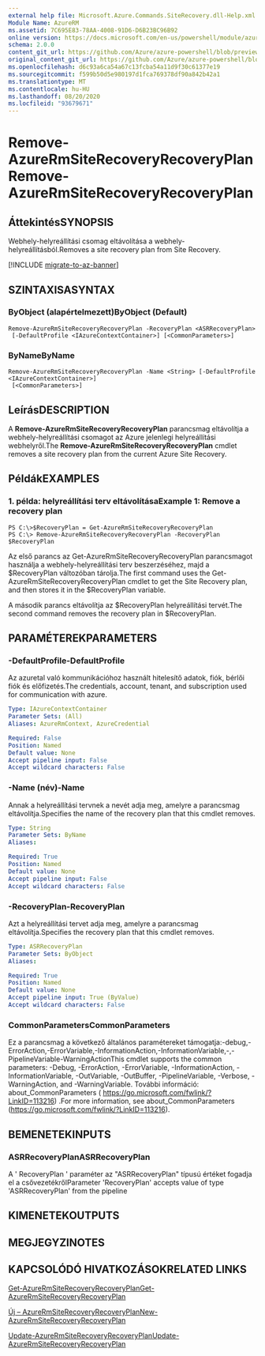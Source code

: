 ```yaml
---
external help file: Microsoft.Azure.Commands.SiteRecovery.dll-Help.xml
Module Name: AzureRM
ms.assetid: 7C695E83-78AA-4008-91D6-D6B23BC96B92
online version: https://docs.microsoft.com/en-us/powershell/module/azurerm.siterecovery/remove-azurermsiterecoveryrecoveryplan
schema: 2.0.0
content_git_url: https://github.com/Azure/azure-powershell/blob/preview/src/ResourceManager/SiteRecovery/Commands.SiteRecovery/help/Remove-AzureRmSiteRecoveryRecoveryPlan.md
original_content_git_url: https://github.com/Azure/azure-powershell/blob/preview/src/ResourceManager/SiteRecovery/Commands.SiteRecovery/help/Remove-AzureRmSiteRecoveryRecoveryPlan.md
ms.openlocfilehash: d6c93a6ca54a67c13fcba54a11d9f30c61377e19
ms.sourcegitcommit: f599b50d5e980197d1fca769378df90a842b42a1
ms.translationtype: MT
ms.contentlocale: hu-HU
ms.lasthandoff: 08/20/2020
ms.locfileid: "93679671"
---
```

# <span data-ttu-id="ef1ea-101">Remove-AzureRmSiteRecoveryRecoveryPlan</span><span class="sxs-lookup"><span data-stu-id="ef1ea-101">Remove-AzureRmSiteRecoveryRecoveryPlan</span></span>

## <span data-ttu-id="ef1ea-102">Áttekintés</span><span class="sxs-lookup"><span data-stu-id="ef1ea-102">SYNOPSIS</span></span>
<span data-ttu-id="ef1ea-103">Webhely-helyreállítási csomag eltávolítása a webhely-helyreállításból.</span><span class="sxs-lookup"><span data-stu-id="ef1ea-103">Removes a site recovery plan from Site Recovery.</span></span>

[!INCLUDE [migrate-to-az-banner](../../includes/migrate-to-az-banner.md)]

## <span data-ttu-id="ef1ea-104">SZINTAXISA</span><span class="sxs-lookup"><span data-stu-id="ef1ea-104">SYNTAX</span></span>

### <span data-ttu-id="ef1ea-105">ByObject (alapértelmezett)</span><span class="sxs-lookup"><span data-stu-id="ef1ea-105">ByObject (Default)</span></span>
```
Remove-AzureRmSiteRecoveryRecoveryPlan -RecoveryPlan <ASRRecoveryPlan>
 [-DefaultProfile <IAzureContextContainer>] [<CommonParameters>]
```

### <span data-ttu-id="ef1ea-106">ByName</span><span class="sxs-lookup"><span data-stu-id="ef1ea-106">ByName</span></span>
```
Remove-AzureRmSiteRecoveryRecoveryPlan -Name <String> [-DefaultProfile <IAzureContextContainer>]
 [<CommonParameters>]
```

## <span data-ttu-id="ef1ea-107">Leírás</span><span class="sxs-lookup"><span data-stu-id="ef1ea-107">DESCRIPTION</span></span>
<span data-ttu-id="ef1ea-108">A **Remove-AzureRmSiteRecoveryRecoveryPlan** parancsmag eltávolítja a webhely-helyreállítási csomagot az Azure jelenlegi helyreállítási webhelyről.</span><span class="sxs-lookup"><span data-stu-id="ef1ea-108">The **Remove-AzureRmSiteRecoveryRecoveryPlan** cmdlet removes a site recovery plan from the current Azure Site Recovery.</span></span>

## <span data-ttu-id="ef1ea-109">Példák</span><span class="sxs-lookup"><span data-stu-id="ef1ea-109">EXAMPLES</span></span>

### <span data-ttu-id="ef1ea-110">1. példa: helyreállítási terv eltávolítása</span><span class="sxs-lookup"><span data-stu-id="ef1ea-110">Example 1: Remove a recovery plan</span></span>
```
PS C:\>$RecoveryPlan = Get-AzureRmSiteRecoveryRecoveryPlan 
PS C:\> Remove-AzureRmSiteRecoveryRecoveryPlan -RecoveryPlan $RecoveryPlan
```

<span data-ttu-id="ef1ea-111">Az első parancs az Get-AzureRmSiteRecoveryRecoveryPlan parancsmagot használja a webhely-helyreállítási terv beszerzéséhez, majd a $RecoveryPlan változóban tárolja.</span><span class="sxs-lookup"><span data-stu-id="ef1ea-111">The first command uses the Get-AzureRmSiteRecoveryRecoveryPlan cmdlet to get the Site Recovery plan, and then stores it in the $RecoveryPlan variable.</span></span>

<span data-ttu-id="ef1ea-112">A második parancs eltávolítja az $RecoveryPlan helyreállítási tervét.</span><span class="sxs-lookup"><span data-stu-id="ef1ea-112">The second command removes the recovery plan in $RecoveryPlan.</span></span>

## <span data-ttu-id="ef1ea-113">PARAMÉTEREK</span><span class="sxs-lookup"><span data-stu-id="ef1ea-113">PARAMETERS</span></span>

### <span data-ttu-id="ef1ea-114">-DefaultProfile</span><span class="sxs-lookup"><span data-stu-id="ef1ea-114">-DefaultProfile</span></span>
<span data-ttu-id="ef1ea-115">Az azuretal való kommunikációhoz használt hitelesítő adatok, fiók, bérlői fiók és előfizetés.</span><span class="sxs-lookup"><span data-stu-id="ef1ea-115">The credentials, account, tenant, and subscription used for communication with azure.</span></span>

```yaml
Type: IAzureContextContainer
Parameter Sets: (All)
Aliases: AzureRmContext, AzureCredential

Required: False
Position: Named
Default value: None
Accept pipeline input: False
Accept wildcard characters: False
```

### <span data-ttu-id="ef1ea-116">-Name (név)</span><span class="sxs-lookup"><span data-stu-id="ef1ea-116">-Name</span></span>
<span data-ttu-id="ef1ea-117">Annak a helyreállítási tervnek a nevét adja meg, amelyre a parancsmag eltávolítja.</span><span class="sxs-lookup"><span data-stu-id="ef1ea-117">Specifies the name of the recovery plan that this cmdlet removes.</span></span>

```yaml
Type: String
Parameter Sets: ByName
Aliases: 

Required: True
Position: Named
Default value: None
Accept pipeline input: False
Accept wildcard characters: False
```

### <span data-ttu-id="ef1ea-118">-RecoveryPlan</span><span class="sxs-lookup"><span data-stu-id="ef1ea-118">-RecoveryPlan</span></span>
<span data-ttu-id="ef1ea-119">Azt a helyreállítási tervet adja meg, amelyre a parancsmag eltávolítja.</span><span class="sxs-lookup"><span data-stu-id="ef1ea-119">Specifies the recovery plan that this cmdlet removes.</span></span>

```yaml
Type: ASRRecoveryPlan
Parameter Sets: ByObject
Aliases: 

Required: True
Position: Named
Default value: None
Accept pipeline input: True (ByValue)
Accept wildcard characters: False
```

### <span data-ttu-id="ef1ea-120">CommonParameters</span><span class="sxs-lookup"><span data-stu-id="ef1ea-120">CommonParameters</span></span>
<span data-ttu-id="ef1ea-121">Ez a parancsmag a következő általános paramétereket támogatja:-debug,-ErrorAction,-ErrorVariable,-InformationAction,-InformationVariable,-,-PipelineVariable-WarningAction</span><span class="sxs-lookup"><span data-stu-id="ef1ea-121">This cmdlet supports the common parameters: -Debug, -ErrorAction, -ErrorVariable, -InformationAction, -InformationVariable, -OutVariable, -OutBuffer, -PipelineVariable, -Verbose, -WarningAction, and -WarningVariable.</span></span> <span data-ttu-id="ef1ea-122">További információ: about_CommonParameters ( https://go.microsoft.com/fwlink/?LinkID=113216) .</span><span class="sxs-lookup"><span data-stu-id="ef1ea-122">For more information, see about_CommonParameters (https://go.microsoft.com/fwlink/?LinkID=113216).</span></span>

## <span data-ttu-id="ef1ea-123">BEMENETEK</span><span class="sxs-lookup"><span data-stu-id="ef1ea-123">INPUTS</span></span>

### <span data-ttu-id="ef1ea-124">ASRRecoveryPlan</span><span class="sxs-lookup"><span data-stu-id="ef1ea-124">ASRRecoveryPlan</span></span>
<span data-ttu-id="ef1ea-125">A ' RecoveryPlan ' paraméter az "ASRRecoveryPlan" típusú értéket fogadja el a csővezetékről</span><span class="sxs-lookup"><span data-stu-id="ef1ea-125">Parameter 'RecoveryPlan' accepts value of type 'ASRRecoveryPlan' from the pipeline</span></span>

## <span data-ttu-id="ef1ea-126">KIMENETEK</span><span class="sxs-lookup"><span data-stu-id="ef1ea-126">OUTPUTS</span></span>

## <span data-ttu-id="ef1ea-127">MEGJEGYZI</span><span class="sxs-lookup"><span data-stu-id="ef1ea-127">NOTES</span></span>

## <span data-ttu-id="ef1ea-128">KAPCSOLÓDÓ HIVATKOZÁSOK</span><span class="sxs-lookup"><span data-stu-id="ef1ea-128">RELATED LINKS</span></span>

[<span data-ttu-id="ef1ea-129">Get-AzureRmSiteRecoveryRecoveryPlan</span><span class="sxs-lookup"><span data-stu-id="ef1ea-129">Get-AzureRmSiteRecoveryRecoveryPlan</span></span>](./Get-AzureRmSiteRecoveryRecoveryPlan.md)

[<span data-ttu-id="ef1ea-130">Új – AzureRmSiteRecoveryRecoveryPlan</span><span class="sxs-lookup"><span data-stu-id="ef1ea-130">New-AzureRmSiteRecoveryRecoveryPlan</span></span>](./New-AzureRmSiteRecoveryRecoveryPlan.md)

[<span data-ttu-id="ef1ea-131">Update-AzureRmSiteRecoveryRecoveryPlan</span><span class="sxs-lookup"><span data-stu-id="ef1ea-131">Update-AzureRmSiteRecoveryRecoveryPlan</span></span>](./Update-AzureRmSiteRecoveryRecoveryPlan.md)


